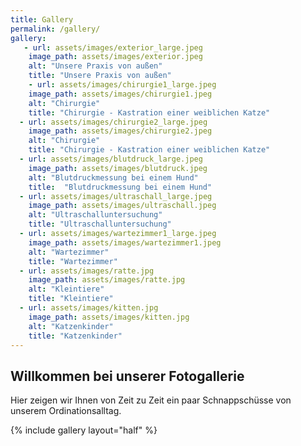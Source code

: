 ```yaml
---
title: Gallery
permalink: /gallery/
gallery:
   - url: assets/images/exterior_large.jpeg
    image_path: assets/images/exterior.jpeg
    alt: "Unsere Praxis von außen"
    title: "Unsere Praxis von außen"
    - url: assets/images/chirurgie1_large.jpeg
    image_path: assets/images/chirurgie1.jpeg
    alt: "Chirurgie"
    title: "Chirurgie - Kastration einer weiblichen Katze"
  - url: assets/images/chirurgie2_large.jpeg
    image_path: assets/images/chirurgie2.jpeg
    alt: "Chirurgie"
    title: "Chirurgie - Kastration einer weiblichen Katze"
  - url: assets/images/blutdruck_large.jpeg
    image_path: assets/images/blutdruck.jpeg
    alt: "Blutdruckmessung bei einem Hund"
    title:  "Blutdruckmessung bei einem Hund"
  - url: assets/images/ultraschall_large.jpeg
    image_path: assets/images/ultraschall.jpeg
    alt: "Ultraschalluntersuchung"
    title: "Ultraschalluntersuchung"
  - url: assets/images/wartezimmer1_large.jpeg
    image_path: assets/images/wartezimmer1.jpeg
    alt: "Wartezimmer"
    title: "Wartezimmer"
  - url: assets/images/ratte.jpg
    image_path: assets/images/ratte.jpg
    alt: "Kleintiere"
    title: "Kleintiere"
  - url: assets/images/kitten.jpg
    image_path: assets/images/kitten.jpg
    alt: "Katzenkinder"
    title: "Katzenkinder"
---
```


## Willkommen bei unserer Fotogallerie
Hier zeigen wir Ihnen von Zeit zu Zeit ein paar Schnappschüsse von unserem Ordinationsalltag.

{% include gallery layout="half" %}

